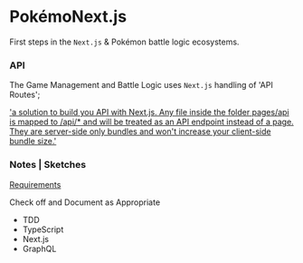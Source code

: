 # PokémoNext.js
First steps in the `Next.js` &amp; Pokémon battle logic ecosystems.

### API
The Game Management and Battle Logic uses `Next.js` handling of 'API Routes'; 

['a solution to build you API with Next.js. Any file inside the folder pages/api is mapped to /api/* and will be treated as an API endpoint instead of a page. They are server-side only bundles and won't increase your client-side bundle size.'](https://nextjs.org/docs/pages/building-your-application/routing/api-routes "Next.js API Routes Docs")

### Notes | Sketches
<u>Requirements</u>

Check off and Document as Appropriate

* TDD
* TypeScript
* Next.js
* GraphQL